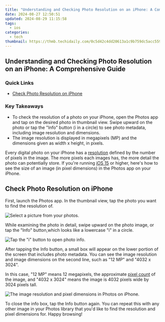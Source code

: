 ```yaml
---
title: "Understanding and Checking Photo Resolution on an iPhone: A Comprehensive Guide"
date: 2024-08-27 12:50:51
updated: 2024-08-29 11:15:58
tags:
  - ios
categories:
  - tech
thumbnail: https://thmb.techidaily.com/0c5d42c4dd20613a1c9b759dc5acc559eb281ce843e00a8afd9a49d32774540a.jpg
---
```


## Understanding and Checking Photo Resolution on an iPhone: A Comprehensive Guide

### Quick Links

* [Check Photo Resolution on iPhone](https://screen-capture.techidaily.com/2024-approved-synchronous-capture-for-webcam-and-display/)

### Key Takeaways

* To check the resolution of a photo on your iPhone, open the Photos app and tap on the desired photo in thumbnail view. Swipe upward on the photo or tap the "Info" button (i in a circle) to see photo metadata, including image resolution and dimensions.
* The image resolution is displayed in megapixels (MP) and the dimensions given as width x height, in pixels.

 Every digital photo on your iPhone has a [resolution](https://android-location-track.techidaily.com/top-4-ways-to-trace-oppo-reno-11f-5g-location-drfone-by-drfone-virtual-android/) defined by the number of pixels in the image. The more pixels each images has, the more detail the photo can potentially store. If you're running [iOS 15](https://screen-mirroring-recording.techidaily.com/new-2024-approved-elite-5-emulators-transforming-old-ps1-games-on-pcs/) or higher, here's how to see the size of an image (in pixel dimensions) in the Photos app on your iPhone.

##  Check Photo Resolution on iPhone

 First, launch the Photos app. In the thumbnail view, tap the photo you want to find the resolution of.

![Select a picture from your photos.](https://static1.howtogeekimages.com/wordpress/wp-content/uploads/2023/11/1-5.png) 

 While examining the photo in detail, swipe upward on the photo image, or tap the "Info" button,which looks like a lowercase "i" in a circle.

![Tap the "i" button to open photo info.](https://static1.howtogeekimages.com/wordpress/wp-content/uploads/2023/11/2-3.png) 

 After tapping the Info button, a small box will appear on the lower portion of the screen that includes photo metadata. You can see the image resolution and image dimensions on the second line, such as "12 MP" and "4032 x 3024".

 In this case, "12 MP" means 12 megapixels, the approximate [pixel count](https://android-location-track.techidaily.com/top-4-ways-to-trace-oppo-reno-11f-5g-location-drfone-by-drfone-virtual-android/) of the image, and "4032 x 3024" means the image is 4032 pixels wide by 3024 pixels tall.

![The image resolution and pixel dimensions in Photos on iPhone.](https://static1.howtogeekimages.com/wordpress/wp-content/uploads/2022/06/photos_image_resolution.jpg) 

 To close the info box, tap the Info button again. You can repeat this with any other image in your Photos library that you'd like to find the resolution and pixel dimensions for. Happy browsing!

<ins class="adsbygoogle"
     style="display:block"
     data-ad-format="autorelaxed"
     data-ad-client="ca-pub-7571918770474297"
     data-ad-slot="1223367746"></ins>



<ins class="adsbygoogle"
     style="display:block"
     data-ad-client="ca-pub-7571918770474297"
     data-ad-slot="8358498916"
     data-ad-format="auto"
     data-full-width-responsive="true"></ins>

